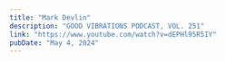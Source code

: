 ```yaml
---
title: "Mark Devlin"
description: "GOOD VIBRATIONS PODCAST, VOL. 251"
link: "https://www.youtube.com/watch?v=dEPHl95R5IY"
pubDate: "May 4, 2024"
---
```

